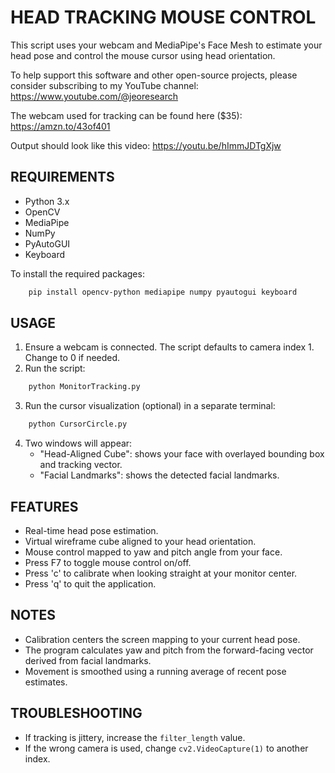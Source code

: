 HEAD TRACKING MOUSE CONTROL
====================================

This script uses your webcam and MediaPipe's Face Mesh to estimate your head pose and control the mouse cursor using head orientation.

To help support this software and other open-source projects, please consider subscribing to my YouTube channel: https://www.youtube.com/@jeoresearch

The webcam used for tracking can be found here ($35): https://amzn.to/43of401

Output should look like this video: https://youtu.be/hImmJDTgXjw

REQUIREMENTS
------------
- Python 3.x
- OpenCV
- MediaPipe
- NumPy
- PyAutoGUI
- Keyboard

To install the required packages:
```bash
    pip install opencv-python mediapipe numpy pyautogui keyboard
```

USAGE
-----
1. Ensure a webcam is connected. The script defaults to camera index 1. Change to 0 if needed.
2. Run the script:
```bash
    python MonitorTracking.py
```
3. Run the cursor visualization (optional) in a separate terminal:
```bash
    python CursorCircle.py
```
4. Two windows will appear:
    - "Head-Aligned Cube": shows your face with overlayed bounding box and tracking vector.
    - "Facial Landmarks": shows the detected facial landmarks.

FEATURES
--------
- Real-time head pose estimation.
- Virtual wireframe cube aligned to your head orientation.
- Mouse control mapped to yaw and pitch angle from your face.
- Press F7 to toggle mouse control on/off.
- Press 'c' to calibrate when looking straight at your monitor center.
- Press 'q' to quit the application.

NOTES
-----
- Calibration centers the screen mapping to your current head pose.
- The program calculates yaw and pitch from the forward-facing vector derived from facial landmarks.
- Movement is smoothed using a running average of recent pose estimates.

TROUBLESHOOTING
---------------
- If tracking is jittery, increase the `filter_length` value.
- If the wrong camera is used, change `cv2.VideoCapture(1)` to another index.
